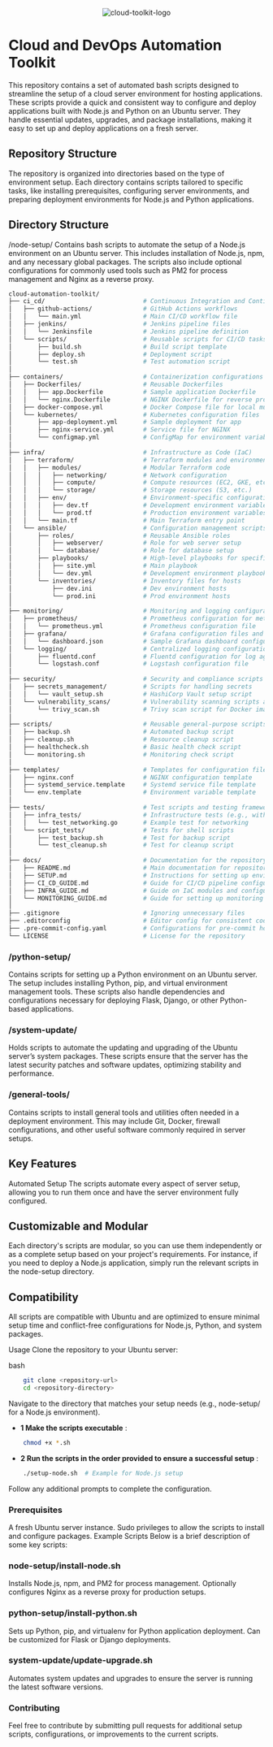 <p align="center">
  <img src="logo/cloud-toolkit-logo.gif" alt="cloud-toolkit-logo">
</p>

# Cloud and DevOps Automation Toolkit

This repository contains a set of automated bash scripts designed to streamline the setup of a cloud server environment for hosting applications. These scripts provide a quick and consistent way to configure and deploy applications built with Node.js and Python on an Ubuntu server. They handle essential updates, upgrades, and package installations, making it easy to set up and deploy applications on a fresh server.

## Repository Structure

The repository is organized into directories based on the type of environment setup. Each directory contains scripts tailored to specific tasks, like installing prerequisites, configuring server environments, and preparing deployment environments for Node.js and Python applications.

## Directory Structure

/node-setup/
Contains bash scripts to automate the setup of a Node.js environment on an Ubuntu server. This includes installation of Node.js, npm, and any necessary global packages. The scripts also include optional configurations for commonly used tools such as PM2 for process management and Nginx as a reverse proxy.

```bash
cloud-automation-toolkit/
├── ci_cd/                           # Continuous Integration and Continuous Deployment
│   ├── github-actions/              # GitHub Actions workflows
│   │   └── main.yml                 # Main CI/CD workflow file
│   ├── jenkins/                     # Jenkins pipeline files
│   │   └── Jenkinsfile              # Jenkins pipeline definition
│   └── scripts/                     # Reusable scripts for CI/CD tasks
│       ├── build.sh                 # Build script template
│       ├── deploy.sh                # Deployment script
│       └── test.sh                  # Test automation script
│
├── containers/                      # Containerization configurations
│   ├── Dockerfiles/                 # Reusable Dockerfiles
│   │   ├── app.Dockerfile           # Sample application Dockerfile
│   │   └── nginx.Dockerfile         # NGINX Dockerfile for reverse proxy
│   ├── docker-compose.yml           # Docker Compose file for local multi-container setups
│   └── kubernetes/                  # Kubernetes configuration files
│       ├── app-deployment.yml       # Sample deployment for app
│       ├── nginx-service.yml        # Service file for NGINX
│       └── configmap.yml            # ConfigMap for environment variables
│
├── infra/                           # Infrastructure as Code (IaC)
│   ├── terraform/                   # Terraform modules and environment configurations
│   │   ├── modules/                 # Modular Terraform code
│   │   │   ├── networking/          # Network configuration
│   │   │   ├── compute/             # Compute resources (EC2, GKE, etc.)
│   │   │   └── storage/             # Storage resources (S3, etc.)
│   │   ├── env/                     # Environment-specific configurations
│   │   │   ├── dev.tf               # Development environment variables
│   │   │   └── prod.tf              # Production environment variables
│   │   └── main.tf                  # Main Terraform entry point
│   └── ansible/                     # Configuration management scripts
│       ├── roles/                   # Reusable Ansible roles
│       │   ├── webserver/           # Role for web server setup
│       │   └── database/            # Role for database setup
│       ├── playbooks/               # High-level playbooks for specific environments
│       │   ├── site.yml             # Main playbook
│       │   └── dev.yml              # Development environment playbook
│       └── inventories/             # Inventory files for hosts
│           ├── dev.ini              # Dev environment hosts
│           └── prod.ini             # Prod environment hosts
│
├── monitoring/                      # Monitoring and logging configurations
│   ├── prometheus/                  # Prometheus configuration for metrics
│   │   └── prometheus.yml           # Prometheus configuration file
│   ├── grafana/                     # Grafana configuration files and dashboards
│   │   └── dashboard.json           # Sample Grafana dashboard configuration
│   └── logging/                     # Centralized logging configurations
│       ├── fluentd.conf             # Fluentd configuration for log aggregation
│       └── logstash.conf            # Logstash configuration file
│
├── security/                        # Security and compliance scripts
│   ├── secrets_management/          # Scripts for handling secrets
│   │   └── vault_setup.sh           # HashiCorp Vault setup script
│   └── vulnerability_scans/         # Vulnerability scanning scripts and tools
│       └── trivy_scan.sh            # Trivy scan script for Docker images
│
├── scripts/                         # Reusable general-purpose scripts
│   ├── backup.sh                    # Automated backup script
│   ├── cleanup.sh                   # Resource cleanup script
│   ├── healthcheck.sh               # Basic health check script
│   └── monitoring.sh                # Monitoring check script
│
├── templates/                       # Templates for configuration files
│   ├── nginx.conf                   # NGINX configuration template
│   ├── systemd_service.template     # Systemd service file template
│   └── env.template                 # Environment variable template
│
├── tests/                           # Test scripts and testing framework configurations
│   ├── infra_tests/                 # Infrastructure tests (e.g., with Terratest)
│   │   └── test_networking.go       # Example test for networking
│   └── script_tests/                # Tests for shell scripts
│       ├── test_backup.sh           # Test for backup script
│       └── test_cleanup.sh          # Test for cleanup script
│
├── docs/                            # Documentation for the repository
│   ├── README.md                    # Main documentation for repository overview
│   ├── SETUP.md                     # Instructions for setting up environments
│   ├── CI_CD_GUIDE.md               # Guide for CI/CD pipeline configurations
│   ├── INFRA_GUIDE.md               # Guide on IaC modules and configurations
│   └── MONITORING_GUIDE.md          # Guide for setting up monitoring and logging
│
├── .gitignore                       # Ignoring unnecessary files
├── .editorconfig                    # Editor config for consistent coding styles
├── .pre-commit-config.yaml          # Configurations for pre-commit hooks
└── LICENSE                          # License for the repository

```

### /python-setup/

Contains scripts for setting up a Python environment on an Ubuntu server. The setup includes installing Python, pip, and virtual environment management tools. These scripts also handle dependencies and configurations necessary for deploying Flask, Django, or other Python-based applications.

### /system-update/

Holds scripts to automate the updating and upgrading of the Ubuntu server’s system packages. These scripts ensure that the server has the latest security patches and software updates, optimizing stability and performance.

### /general-tools/

Contains scripts to install general tools and utilities often needed in a deployment environment. This may include Git, Docker, firewall configurations, and other useful software commonly required in server setups.

## Key Features

Automated Setup
The scripts automate every aspect of server setup, allowing you to run them once and have the server environment fully configured.

## Customizable and Modular

Each directory's scripts are modular, so you can use them independently or as a complete setup based on your project's requirements. For instance, if you need to deploy a Node.js application, simply run the relevant scripts in the node-setup directory.

## Compatibility

All scripts are compatible with Ubuntu and are optimized to ensure minimal setup time and conflict-free configurations for Node.js, Python, and system packages.

Usage
Clone the repository to your Ubuntu server:

bash

````Bash
    git clone <repository-url>
    cd <repository-directory>
````

Navigate to the directory that matches your setup needs (e.g., node-setup/ for a Node.js environment).

- **1 Make the scripts executable** :

````Bash
    chmod +x *.sh
````

- **2 Run the scripts in the order provided to ensure a successful setup** :

````bash
    ./setup-node.sh  # Example for Node.js setup
````

Follow any additional prompts to complete the configuration.

### Prerequisites

A fresh Ubuntu server instance.
Sudo privileges to allow the scripts to install and configure packages.
Example Scripts
Below is a brief description of some key scripts:

### node-setup/install-node.sh

Installs Node.js, npm, and PM2 for process management. Optionally configures Nginx as a reverse proxy for production setups.

### python-setup/install-python.sh

Sets up Python, pip, and virtualenv for Python application deployment. Can be customized for Flask or Django deployments.

### system-update/update-upgrade.sh

Automates system updates and upgrades to ensure the server is running the latest software versions.

### Contributing

Feel free to contribute by submitting pull requests for additional setup scripts, configurations, or improvements to the current scripts.
